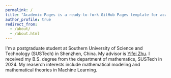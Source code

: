 ```yaml
---
permalink: /
title: "Academic Pages is a ready-to-fork GitHub Pages template for academic personal websites"
author_profile: true
redirect_from: 
  - /about/
  - /about.html
---
```


I'm a postgraduate student at Southern University of Science and Technology (SUSTech) in Shenzhen, China. My advisor is [Yifei Zhu](https://yifeizhu.github.io/). I received my B.S. degree from the department of mathematics, SUSTech in 2024. My reaserch interests include mathematical modeling and mathematical theories in Machine Learning.
